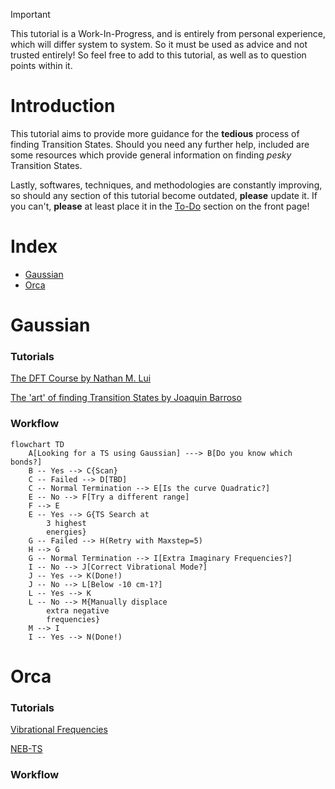 > [!IMPORTANT]  
> This tutorial is a Work-In-Progress, and is entirely from personal experience, which will differ system to system. So it must be used as advice and not trusted entirely! So feel free to add to this tutorial, as well as to question points within it.

# Introduction
This tutorial aims to provide more guidance for the **tedious** process of finding Transition States. Should you need any further help, included are some resources which provide general information on finding *pesky* Transition States.

Lastly, softwares, techniques, and methodologies are constantly improving, so should any section of this tutorial become outdated, **please** update it. If you can't, **please** at least place it in the [To-Do](../../README.md) section on the front page!

# Index
- [Gaussian](#gaussian)
- [Orca](#orca)

# Gaussian 
### Tutorials
[The DFT Course by Nathan M. Lui](https://thisisntnathan.github.io/dftCourse/LongCourse/transitionStructureSearch.html#verification)

[The 'art' of finding Transition States by Joaquin Barroso](https://joaquinbarroso.com/2016/05/26/the-art-of-finding-transition-states-part-1/)

### Workflow


```mermaid
flowchart TD
    A[Looking for a TS using Gaussian] ---> B[Do you know which bonds?]
    B -- Yes --> C{Scan}
    C -- Failed --> D[TBD]
    C -- Normal Termination --> E[Is the curve Quadratic?]
    E -- No --> F[Try a different range]
    F --> E
    E -- Yes --> G{TS Search at 
        3 highest
        energies}
    G -- Failed --> H(Retry with Maxstep=5)
    H --> G
    G -- Normal Termination --> I[Extra Imaginary Frequencies?]
    I -- No --> J[Correct Vibrational Mode?]
    J -- Yes --> K(Done!)
    J -- No --> L[Below -10 cm-1?]
    L -- Yes --> K
    L -- No --> M{Manually displace
        extra negative
        frequencies}
    M --> I
    I -- Yes --> N(Done!)

```

# Orca
### Tutorials
[Vibrational Frequencies](https://www.faccts.de/docs/orca/5.0/tutorials/prop/freq.html)

[NEB-TS](https://www.faccts.de/docs/orca/5.0/tutorials/react/nebts.html)

### Workflow



